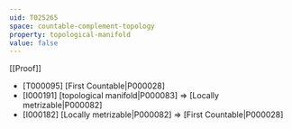 ```yaml
---
uid: T025265
space: countable-complement-topology
property: topological-manifold
value: false
---
```

[[Proof]]

* [T000095] [First Countable|P000028]
* [I000191] [topological manifold|P000083] => [Locally metrizable|P000082]
* [I000182] [Locally metrizable|P000082] => [First Countable|P000028]

